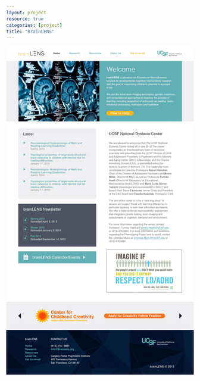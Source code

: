 ```yaml
---
layout: project
resource: true
categories: [project]
title: "BrainLENS"
---
```


![screenshot](01.jpg)